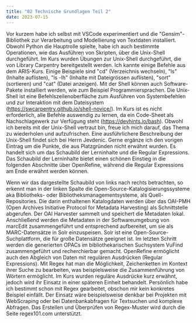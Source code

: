 ```yaml
---
title: "02 Technische Grundlagen Teil 2"
date: 2023-07-15
---
```

Vor kurzem habe ich selbst mit VSCode experimentiert und die "Gensim"-Bibliothek zur Verarbeitung und Modellierung von Textdaten installiert. Obwohl Python die Hauptrolle spielte, habe ich auch bestimmte Operationen, wie das Ausführen von Skripten, über die Unix-Shell durchgeführt. Im Kurs wurden Übungen zur Unix-Shell durchgeführt, die von Library Carpentry bereitgestellt werden. Ich kannte einige Befehle aus dem ARIS-Kurs. Einige Beispiele sind "cd" (Verzeichnis wechseln), "ls" (Inhalte auflisten), "ls -lh" (Inhalte mit Dateigrössen auflisten), "sort" (sortieren) und "cat" (Datei anzeigen). Mit der Shell können auch Software-Pakete installiert werden, wie zum Beispiel Programmiersprachen. Die Unix-Shell ist eine Befehlszeilenoberfläche zum Ausführen von Systembefehlen und zur Interaktion mit dem Dateisystem (https://swcarpentry.github.io/shell-novice/). Im Kurs ist es nicht erforderlich, alle Befehle auswendig zu lernen, da ein Code-Sheet als Nachschlagewerk zur Verfügung steht (https://devhints.io/bash). Obwohl ich bereits mit der Unix-Shell vertraut bin, freue ich mich darauf, das Thema zu wiederholen und aufzufrischen. Eine ausführlichere Beschreibung der Unix-Shell findet sich bei Herrn Jevdenic. Gerne ergänze ich den vorigen Eintrag um die Punkte, die aus Platzgründen nicht erwähnt wurden. Es handelt sich um das Schaubild der Lerninhalte und die Regular Expressions. Das Schaubild der Lerninhalte bietet einen schönen Einstieg in die folgenden Abschnitte über OpenRefine, während die Regular Expressions am Ende erwähnt werden können.	

Wenn wir das dargestellte Schaubild von links nach rechts betrachten, so erkennt man in der linken Spalte die Open-Source-Katalogisierungssysteme aka Bibliotheks- oder Bibliotheksmanagementsysteme, als Quell-Repositories. Die darin enthaltenen Katalogdaten werden über das OAI-PMH (Open Archives Initiative Protocol for Metadata Harvesting) als Schnittstelle abgerufen. Der OAI Harvester sammelt und speichert die Metadaten lokal. Anschließend werden die Metadaten in der Softwareumgebung von marcEdit zusammengeführt und entsprechend aufbereitet, um sie als MARC-Datensätze in Solr einzuspeisen. Solr ist eine Open-Source-Suchplattform, die für große Datensätze geeignet ist. Im letzten Schritt werden die generierten OPACs im bibliothekarischen Suchsystem VuFind zusammengeführt und recherchierbar gemacht. OpenRefine ermöglicht auch den Abgleich von Daten mit regulären Ausdrücken (Regular Expressions). Mit Regex hat man die Möglichkeit, Zeichenketten im Kontext ihrer Suche zu bearbeiten, was beispielsweise die Zusammenführung von Wörtern ermöglicht. Im Kurs wurden reguläre Ausdrücke kurz erwähnt, jedoch wird ihr Einsatz in einer späteren Einheit behandelt. Persönlich habe ich bestimmt schon mit Regex gearbeitet, obschon mir kein konkretes Beispiel einfällt. Der Einsatz wäre beispielsweise denkbar bei Projekten mit WebScraping oder bei Datenbankabfragen für Textsuchen und komplexe Abfragen. Das Erstellen und Überprüfen von Regex-Muster wird durch die Seite regex101.com unterstützt. 

